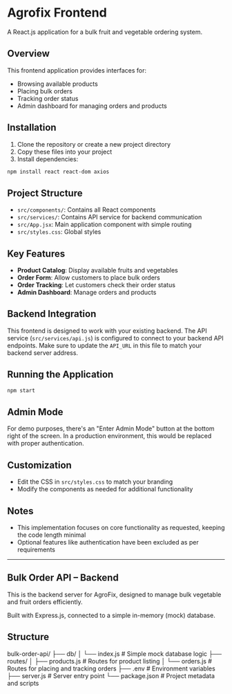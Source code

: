 # Agrofix Frontend

A React.js application for a bulk fruit and vegetable ordering system.

## Overview

This frontend application provides interfaces for:
- Browsing available products
- Placing bulk orders
- Tracking order status
- Admin dashboard for managing orders and products

## Installation

1. Clone the repository or create a new project directory
2. Copy these files into your project
3. Install dependencies:

```bash
npm install react react-dom axios
```

## Project Structure

- `src/components/`: Contains all React components
- `src/services/`: Contains API service for backend communication
- `src/App.jsx`: Main application component with simple routing
- `src/styles.css`: Global styles

## Key Features

- **Product Catalog**: Display available fruits and vegetables
- **Order Form**: Allow customers to place bulk orders
- **Order Tracking**: Let customers check their order status
- **Admin Dashboard**: Manage orders and products

## Backend Integration

This frontend is designed to work with your existing backend. The API service (`src/services/api.js`) is configured to connect to your backend API endpoints. Make sure to update the `API_URL` in this file to match your backend server address.

## Running the Application

```bash
npm start
```

## Admin Mode

For demo purposes, there's an "Enter Admin Mode" button at the bottom right of the screen. In a production environment, this would be replaced with proper authentication.

## Customization

- Edit the CSS in `src/styles.css` to match your branding
- Modify the components as needed for additional functionality

## Notes

- This implementation focuses on core functionality as requested, keeping the code length minimal
- Optional features like authentication have been excluded as per requirements

------------------------------------------------------------------------------------------------------------------------------------------------------------------------------

## Bulk Order API – Backend
This is the backend server for AgroFix, designed to manage bulk vegetable and fruit orders efficiently.

Built with Express.js, connected to a simple in-memory (mock) database.
## Structure
bulk-order-api/
├── db/
│   └── index.js            # Simple mock database logic
├── routes/
│   ├── products.js         # Routes for product listing
│   └── orders.js           # Routes for placing and tracking orders
├── .env                    # Environment variables
├── server.js               # Server entry point
└── package.json            # Project metadata and scripts
